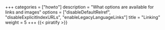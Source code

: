 +++
categories = ["howto"]
description = "What options are available for links and images"
options = ["disableDefaultRelref", "disableExplicitIndexURLs", "enableLegacyLanguageLinks"]
title = "Linking"
weight = 5
+++
{{< piratify >}}